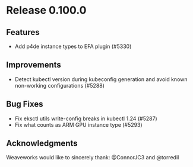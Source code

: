 # Release 0.100.0

## Features

- Add p4de instance types to EFA plugin (#5330)

## Improvements

- Detect kubectl version during kubeconfig generation and avoid known non-working configurations (#5288)

## Bug Fixes

- Fix eksctl utils write-config breaks in kubectl 1.24 (#5287)
- Fix what counts as ARM GPU instance type (#5293)

## Acknowledgments
Weaveworks would like to sincerely thank:
@ConnorJC3 and @torredil
